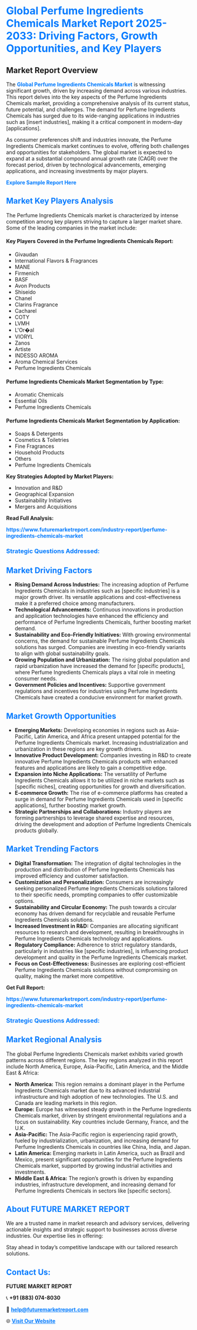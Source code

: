 <h1 style="color: #007BFF;">Global Perfume Ingredients Chemicals Market Report 2025-2033: Driving Factors, Growth Opportunities, and Key Players</h1>

<section id="overview">
<h2>Market Report Overview</h2>
<p>The <a href="https://www.futuremarketreport.com/industry-report/perfume-ingredients-chemicals-market" style="color: #007BFF; text-decoration: none;"><strong>Global Perfume Ingredients Chemicals Market</strong></a> is witnessing significant growth, driven by increasing demand across various industries. This report delves into the key aspects of the Perfume Ingredients Chemicals market, providing a comprehensive analysis of its current status, future potential, and challenges. The demand for Perfume Ingredients Chemicals has surged due to its wide-ranging applications in industries such as [insert industries], making it a critical component in modern-day [applications].</p>
<p>As consumer preferences shift and industries innovate, the Perfume Ingredients Chemicals market continues to evolve, offering both challenges and opportunities for stakeholders. The global market is expected to expand at a substantial compound annual growth rate (CAGR) over the forecast period, driven by technological advancements, emerging applications, and increasing investments by major players.</p>
</section>

<section id="overview">
<p><a href="https://www.futuremarketreport.com/request-sample/reportId=98931" style="color: #007BFF; text-decoration: none;"><strong>Explore Sample Report Here</strong></a></p>
</section>

<section id="key-players">
<h2 style="color: #007BFF;">Market Key Players Analysis</h2>
<p>The Perfume Ingredients Chemicals market is characterized by intense competition among key players striving to capture a larger market share. Some of the leading companies in the market include:</p>
<h4>Key Players Covered in the Perfume Ingredients Chemicals Report:</h4>
<ul><li>Givaudan</li><li>International Flavors &amp; Fragrances</li><li>MANE</li><li>Firmenich</li><li>BASF</li><li>Avon Products</li><li>Shiseido</li><li>Chanel</li><li>Clarins Fragrance</li><li>Cacharel</li><li>COTY</li><li>LVMH</li><li>L&#039;Or�al</li><li>VIORYL</li><li>Zanos</li><li>Artiste</li><li>INDESSO AROMA</li><li>Aroma Chemical Services</li><li>Perfume Ingredients Chemicals</li></ul>
<h4>Perfume Ingredients Chemicals Market Segmentation by Type:</h4>
<ul><li>Aromatic Chemicals</li><li>Essential Oils</li><li>Perfume Ingredients Chemicals</li></ul>

<h4>Perfume Ingredients Chemicals Market Segmentation by Application:</h4>
<ul><li>Soaps &amp; Detergents</li><li>Cosmetics &amp; Toiletries</li><li>Fine Fragrances</li><li>Household Products</li><li>Others</li><li>Perfume Ingredients Chemicals</li></ul>
<p><strong>Key Strategies Adopted by Market Players:</strong></p>
<ul>
<li>Innovation and R&D</li>
<li>Geographical Expansion</li>
<li>Sustainability Initiatives</li>
<li>Mergers and Acquisitions</li>
</ul>
</section>

<section>
<p><strong>Read Full Analysis: </strong></p><a href="https://www.futuremarketreport.com/industry-report/perfume-ingredients-chemicals-market" style="color: #007BFF; text-decoration: none;"><strong>https://www.futuremarketreport.com/industry-report/perfume-ingredients-chemicals-market</strong></a>
<h3 style="color: #007BFF;">Strategic Questions Addressed:</h3>
</section>

<section id="driving-factors">
<h2 style="color: #007BFF;">Market Driving Factors</h2>
<ul>
<li><strong>Rising Demand Across Industries:</strong> The increasing adoption of Perfume Ingredients Chemicals in industries such as [specific industries] is a major growth driver. Its versatile applications and cost-effectiveness make it a preferred choice among manufacturers.</li>
<li><strong>Technological Advancements:</strong> Continuous innovations in production and application technologies have enhanced the efficiency and performance of Perfume Ingredients Chemicals, further boosting market demand.</li>
<li><strong>Sustainability and Eco-Friendly Initiatives:</strong> With growing environmental concerns, the demand for sustainable Perfume Ingredients Chemicals solutions has surged. Companies are investing in eco-friendly variants to align with global sustainability goals.</li>
<li><strong>Growing Population and Urbanization:</strong> The rising global population and rapid urbanization have increased the demand for [specific products], where Perfume Ingredients Chemicals plays a vital role in meeting consumer needs.</li>
<li><strong>Government Policies and Incentives:</strong> Supportive government regulations and incentives for industries using Perfume Ingredients Chemicals have created a conducive environment for market growth.</li>
</ul>
</section>

<section id="growth-opportunities">
<h2 style="color: #007BFF;">Market Growth Opportunities</h2>
<ul>
<li><strong>Emerging Markets:</strong> Developing economies in regions such as Asia-Pacific, Latin America, and Africa present untapped potential for the Perfume Ingredients Chemicals market. Increasing industrialization and urbanization in these regions are key growth drivers.</li>
<li><strong>Innovative Product Development:</strong> Companies investing in R&D to create innovative Perfume Ingredients Chemicals products with enhanced features and applications are likely to gain a competitive edge.</li>
<li><strong>Expansion into Niche Applications:</strong> The versatility of Perfume Ingredients Chemicals allows it to be utilized in niche markets such as [specific niches], creating opportunities for growth and diversification.</li>
<li><strong>E-commerce Growth:</strong> The rise of e-commerce platforms has created a surge in demand for Perfume Ingredients Chemicals used in [specific applications], further boosting market growth.</li>
<li><strong>Strategic Partnerships and Collaborations:</strong> Industry players are forming partnerships to leverage shared expertise and resources, driving the development and adoption of Perfume Ingredients Chemicals products globally.</li>
</ul>
</section>

<section id="trending-factors">
<h2 style="color: #007BFF;">Market Trending Factors</h2>
<ul>
<li><strong>Digital Transformation:</strong> The integration of digital technologies in the production and distribution of Perfume Ingredients Chemicals has improved efficiency and customer satisfaction.</li>
<li><strong>Customization and Personalization:</strong> Consumers are increasingly seeking personalized Perfume Ingredients Chemicals solutions tailored to their specific needs, prompting companies to offer customizable options.</li>
<li><strong>Sustainability and Circular Economy:</strong> The push towards a circular economy has driven demand for recyclable and reusable Perfume Ingredients Chemicals solutions.</li>
<li><strong>Increased Investment in R&D:</strong> Companies are allocating significant resources to research and development, resulting in breakthroughs in Perfume Ingredients Chemicals technology and applications.</li>
<li><strong>Regulatory Compliance:</strong> Adherence to strict regulatory standards, particularly in industries like [specific industries], is influencing product development and quality in the Perfume Ingredients Chemicals market.</li>
<li><strong>Focus on Cost-Effectiveness:</strong> Businesses are exploring cost-efficient Perfume Ingredients Chemicals solutions without compromising on quality, making the market more competitive.</li>
</ul>
</section>

<section>
<p><strong>Get Full Report: </strong></p><a href="https://www.futuremarketreport.com/industry-report/perfume-ingredients-chemicals-market" style="color: #007BFF; text-decoration: none;"><strong>https://www.futuremarketreport.com/industry-report/perfume-ingredients-chemicals-market</strong></a>
<h3 style="color: #007BFF;">Strategic Questions Addressed:</h3>
</section>


<section id="regional-analysis">
<h2 style="color: #007BFF;">Market Regional Analysis</h2>
<p>The global Perfume Ingredients Chemicals market exhibits varied growth patterns across different regions. The key regions analyzed in this report include North America, Europe, Asia-Pacific, Latin America, and the Middle East & Africa:</p>
<ul>
<li><strong>North America:</strong> This region remains a dominant player in the Perfume Ingredients Chemicals market due to its advanced industrial infrastructure and high adoption of new technologies. The U.S. and Canada are leading markets in this region.</li>
<li><strong>Europe:</strong> Europe has witnessed steady growth in the Perfume Ingredients Chemicals market, driven by stringent environmental regulations and a focus on sustainability. Key countries include Germany, France, and the U.K.</li>
<li><strong>Asia-Pacific:</strong> The Asia-Pacific region is experiencing rapid growth, fueled by industrialization, urbanization, and increasing demand for Perfume Ingredients Chemicals in countries like China, India, and Japan.</li>
<li><strong>Latin America:</strong> Emerging markets in Latin America, such as Brazil and Mexico, present significant opportunities for the Perfume Ingredients Chemicals market, supported by growing industrial activities and investments.</li>
<li><strong>Middle East & Africa:</strong> The region’s growth is driven by expanding industries, infrastructure development, and increasing demand for Perfume Ingredients Chemicals in sectors like [specific sectors].</li>
</ul>
</section>

<footer>
<h2 style="color: #007BFF;">About FUTURE MARKET REPORT</h2>
<p>We are a trusted name in market research and advisory services, delivering actionable insights and strategic support to businesses across diverse industries. Our expertise lies in offering:</p>

<p>Stay ahead in today’s competitive landscape with our tailored research solutions.</p>

<h2 style="color: #007BFF;">Contact Us:</h2>
<p><strong>FUTURE MARKET REPORT</strong></p>
<p>📞 <strong>+91 (883) 074-8030</strong></p>
<p>📧 <strong><a href="mailto:help@futuremarketreport.com" style="color: #007BFF;">help@futuremarketreport.com</a></strong></p>
<p>🌐 <strong><a href="https://www.futuremarketreport.com/" style="color: #007BFF;">Visit Our Website</a></strong></p>
</footer>